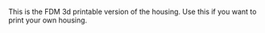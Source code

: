This is the FDM 3d printable version of the housing. Use this if you want to print your own housing.
